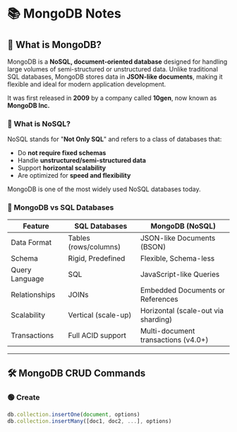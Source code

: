 # 📚 MongoDB Notes

## 📘 What is MongoDB?

MongoDB is a **NoSQL, document-oriented database** designed for handling large volumes of semi-structured or unstructured data. Unlike traditional SQL databases, MongoDB stores data in **JSON-like documents**, making it flexible and ideal for modern application development.

It was first released in **2009** by a company called **10gen**, now known as **MongoDB Inc.**

### 🧩 What is NoSQL?

NoSQL stands for "**Not Only SQL**" and refers to a class of databases that:
- Do **not require fixed schemas**
- Handle **unstructured/semi-structured data**
- Support **horizontal scalability**
- Are optimized for **speed and flexibility**

MongoDB is one of the most widely used NoSQL databases today.

### 🔄 MongoDB vs SQL Databases

| Feature             | SQL Databases                 | MongoDB (NoSQL)                   |
|---------------------|-------------------------------|------------------------------------|
| Data Format         | Tables (rows/columns)         | JSON-like Documents (BSON)         |
| Schema              | Rigid, Predefined              | Flexible, Schema-less              |
| Query Language      | SQL                           | JavaScript-like Queries            |
| Relationships       | JOINs                         | Embedded Documents or References   |
| Scalability         | Vertical (scale-up)           | Horizontal (scale-out via sharding)|
| Transactions        | Full ACID support             | Multi-document transactions (v4.0+)|

---

## 🛠️ MongoDB CRUD Commands

### 🟢 Create
```js
db.collection.insertOne(document, options)
db.collection.insertMany([doc1, doc2, ...], options)
